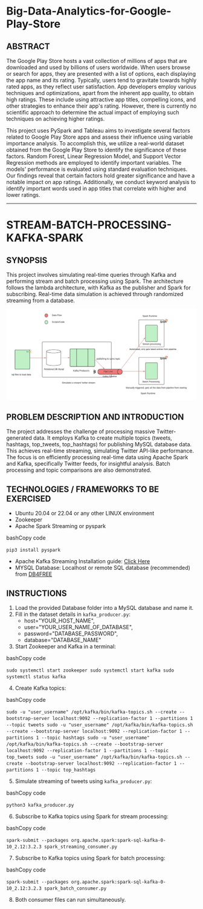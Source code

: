 
# Big-Data-Analytics-for-Google-Play-Store

## ABSTRACT

The Google Play Store hosts a vast collection of millions of apps that are downloaded and used by billions of users worldwide. When users browse or search for apps, they are presented with a list of options, each displaying the app name and its rating. Typically, users tend to gravitate towards highly rated apps, as they reflect user satisfaction. App developers employ various techniques and optimizations, apart from the inherent app quality, to obtain high ratings. These include using attractive app titles, compelling icons, and other strategies to enhance their app's rating. However, there is currently no scientific approach to determine the actual impact of employing such techniques on achieving higher ratings.

This project uses PySpark and Tableau aims to investigate several factors related to Google Play Store apps and assess their influence using variable importance analysis. To accomplish this, we utilize a real-world dataset obtained from the Google Play Store to identify the significance of these factors. Random Forest, Linear Regression Model, and Support Vector Regression methods are employed to identify important variables. The models' performance is evaluated using standard evaluation techniques. Our findings reveal that certain factors hold greater significance and have a notable impact on app ratings. Additionally, we conduct keyword analysis to identify important words used in app titles that correlate with higher and lower ratings.

----------

# STREAM-BATCH-PROCESSING-KAFKA-SPARK

## SYNOPSIS

This project involves simulating real-time queries through Kafka and performing stream and batch processing using Spark. The architecture follows the lambda architecture, with Kafka as the publisher and Spark for subscribing. Real-time data simulation is achieved through randomized streaming from a database.

![Spark Big Data](Spark_Big_Data.jpeg)

## PROBLEM DESCRIPTION AND INTRODUCTION

The project addresses the challenge of processing massive Twitter-generated data. It employs Kafka to create multiple topics (tweets, hashtags, top_tweets, top_hashtags) for publishing MySQL database data. This achieves real-time streaming, simulating Twitter API-like performance. The focus is on efficiently processing real-time data using Apache Spark and Kafka, specifically Twitter feeds, for insightful analysis. Batch processing and topic comparisons are also demonstrated.



## TECHNOLOGIES / FRAMEWORKS TO BE EXERCISED

-   Ubuntu 20.04 or 22.04 or any other LINUX environment
-   Zookeeper
-   Apache Spark Streaming or pyspark

bashCopy code

`pip3 install pyspark` 

-   Apache Kafka Streaming Installation guide: [Click Here](https://linuxhint.com/install-apache-kafka-ubuntu-22-04/)
-   MYSQL Database: Localhost or remote SQL database (recommended) from [DB4FREE](https://www.db4free.net/)

## INSTRUCTIONS

1.  Load the provided Database folder into a MySQL database and name it.
2.  Fill in the dataset details in `kafka_producer.py`:
    -   host="YOUR_HOST_NAME",
    -   user="YOUR_USER_NAME_OF_DATABASE",
    -   password="DATABASE_PASSWORD",
    -   database="DATABASE_NAME"
3.  Start Zookeeper and Kafka in a terminal:

bashCopy code

`sudo systemctl start zookeeper
sudo systemctl start kafka
sudo systemctl status kafka` 

4.  Create Kafka topics:

bashCopy code

`sudo -u "user_username" /opt/kafka/bin/kafka-topics.sh --create --bootstrap-server localhost:9092 --replication-factor 1 --partitions 1 --topic tweets
sudo -u "user_username" /opt/kafka/bin/kafka-topics.sh --create --bootstrap-server localhost:9092 --replication-factor 1 --partitions 1 --topic hashtags
sudo -u "user_username" /opt/kafka/bin/kafka-topics.sh --create --bootstrap-server localhost:9092 --replication-factor 1 --partitions 1 --topic top_tweets
sudo -u "user_username" /opt/kafka/bin/kafka-topics.sh --create --bootstrap-server localhost:9092 --replication-factor 1 --partitions 1 --topic top_hashtags` 

5.  Simulate streaming of tweets using `kafka_producer.py`:

bashCopy code

`python3 kafka_producer.py` 

6.  Subscribe to Kafka topics using Spark for stream processing:

bashCopy code

`spark-submit --packages org.apache.spark:spark-sql-kafka-0-10_2.12:3.2.3 spark_streaming_consumer.py` 

7.  Subscribe to Kafka topics using Spark for batch processing:

bashCopy code

`spark-submit --packages org.apache.spark:spark-sql-kafka-0-10_2.12:3.2.3 spark_batch_consumer.py` 

8.  Both consumer files can run simultaneously.
